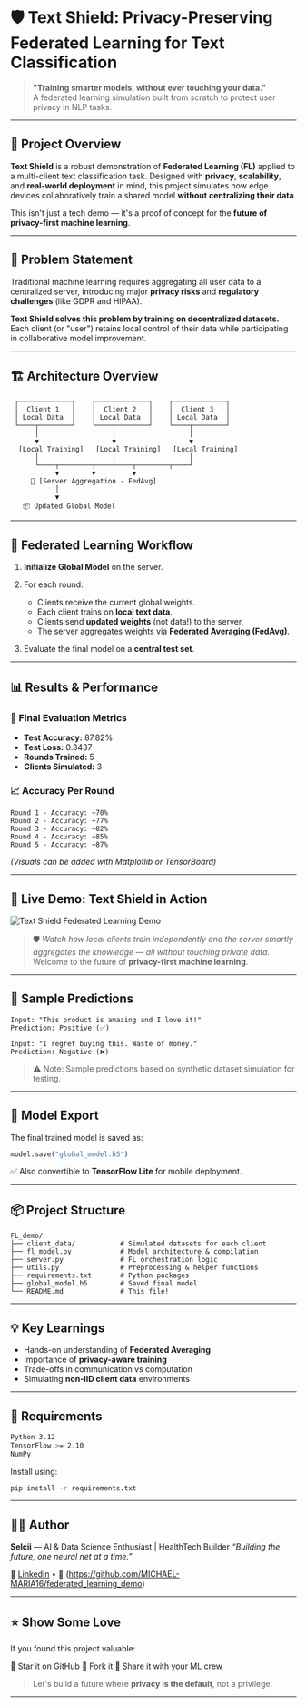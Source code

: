 # 🛡️ Text Shield: Privacy-Preserving Federated Learning for Text Classification

> **"Training smarter models, without ever touching your data."**  
> A federated learning simulation built from scratch to protect user privacy in NLP tasks.

---

## 🚀 Project Overview

**Text Shield** is a robust demonstration of **Federated Learning (FL)** applied to a multi-client text classification task. Designed with **privacy**, **scalability**, and **real-world deployment** in mind, this project simulates how edge devices collaboratively train a shared model **without centralizing their data**.

This isn't just a tech demo — it's a proof of concept for the **future of privacy-first machine learning**.

---

## 🧠 Problem Statement

Traditional machine learning requires aggregating all user data to a centralized server, introducing major **privacy risks** and **regulatory challenges** (like GDPR and HIPAA).

**Text Shield solves this problem by training on decentralized datasets.** Each client (or "user") retains local control of their data while participating in collaborative model improvement.

---

## 🏗️ Architecture Overview

```plaintext
 ┌─────────────┐    ┌─────────────┐    ┌─────────────┐
 │  Client 1   │    │  Client 2   │    │  Client 3   │
 │ Local Data  │    │ Local Data  │    │ Local Data  │
 └────┬────────┘    └────┬────────┘    └────┬────────┘
      │                  │                  │
      ▼                  ▼                  ▼
  [Local Training]   [Local Training]   [Local Training]
      │                  │                  │
      └────┬────────┬────┴────┬────────┬────┘
           ▼        ▼         ▼
     🔁 [Server Aggregation - FedAvg]
           │
           ▼
   📦 Updated Global Model
````

---

## 🔄 Federated Learning Workflow

1. **Initialize Global Model** on the server.
2. For each round:

   * Clients receive the current global weights.
   * Each client trains on **local text data**.
   * Clients send **updated weights** (not data!) to the server.
   * The server aggregates weights via **Federated Averaging (FedAvg)**.
3. Evaluate the final model on a **central test set**.

---

## 📊 Results & Performance

### 🧪 Final Evaluation Metrics

* **Test Accuracy:** 87.82%
* **Test Loss:** 0.3437
* **Rounds Trained:** 5
* **Clients Simulated:** 3

### 📈 Accuracy Per Round

```plaintext
Round 1 - Accuracy: ~70%
Round 2 - Accuracy: ~77%
Round 3 - Accuracy: ~82%
Round 4 - Accuracy: ~85%
Round 5 - Accuracy: ~87%
```

*(Visuals can be added with Matplotlib or TensorBoard)*

---


## 🎥 Live Demo: Text Shield in Action

![Text Shield Federated Learning Demo](./output_demo_vdo/fl_demo_output.gif)

> 🛡️ *Watch how local clients train independently and the server smartly aggregates the knowledge — all without touching private data.*  
> Welcome to the future of **privacy-first machine learning**.

---


## 🧾 Sample Predictions

```
Input: "This product is amazing and I love it!"
Prediction: Positive (✅)

Input: "I regret buying this. Waste of money."
Prediction: Negative (❌)
```

> ⚠️ Note: Sample predictions based on synthetic dataset simulation for testing.

---

## 💾 Model Export

The final trained model is saved as:

```python
model.save("global_model.h5")
```

✅ Also convertible to **TensorFlow Lite** for mobile deployment.

---

## 📦 Project Structure

```
FL_demo/
├── client_data/           # Simulated datasets for each client
├── fl_model.py            # Model architecture & compilation
├── server.py              # FL orchestration logic
├── utils.py               # Preprocessing & helper functions
├── requirements.txt       # Python packages
├── global_model.h5        # Saved final model
└── README.md              # This file!
```

---

## 💡 Key Learnings

* Hands-on understanding of **Federated Averaging**
* Importance of **privacy-aware training**
* Trade-offs in communication vs computation
* Simulating **non-IID client data** environments

---

## 🔧 Requirements

```bash
Python 3.12
TensorFlow >= 2.10
NumPy
```

Install using:

```bash
pip install -r requirements.txt
```

---

## 👩‍💻 Author

**Selcii** —
AI & Data Science Enthusiast | HealthTech Builder
*“Building the future, one neural net at a time.”*

🔗 [LinkedIn](https://linkedin.com/in/maria-selciya-m) •  🧠 (https://github.com/MICHAEL-MARIA16/federated_learning_demo)

---

## ⭐ Show Some Love

If you found this project valuable:

🌟 Star it on GitHub
🍴 Fork it
📣 Share it with your ML crew

> Let's build a future where **privacy is the default**, not a privilege.

---

